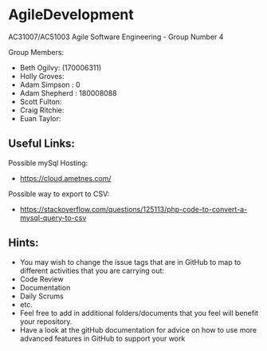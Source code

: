 # AgileDevelopment
AC31007/AC51003 Agile Software Engineering - Group Number 4

Group Members:
- Beth Ogilvy: (170006311)
- Holly Groves:
- Adam Simpson : 0
- Adam Shepherd : 180008088
- Scott Fulton:
- Craig Ritchie:
- Euan Taylor:

## Useful Links:
Possible mySql Hosting:
 - https://cloud.ametnes.com/
 
 Possible way to export to CSV:
 - https://stackoverflow.com/questions/125113/php-code-to-convert-a-mysql-query-to-csv
  

## Hints:
- You may wish to change the issue tags that are in GitHub to map to different activities that you are carrying out:
 - Code Review
 - Documentation
 - Daily Scrums
 - etc.
- Feel free to add in additional folders/documents that you feel will benefit your repository.
- Have a look at the gitHub documentation for advice on how to use more advanced features in GitHub to support your work
